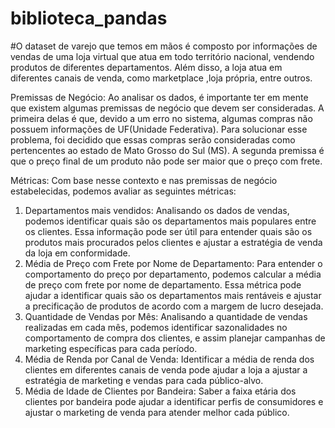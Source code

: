 # biblioteca_pandas

#O dataset de varejo que temos em mãos é composto por informações de vendas de uma loja virtual que atua em todo território nacional, vendendo produtos de diferentes departamentos. Além disso, a loja atua em diferentes canais de venda, como marketplace ,loja própria, entre outros.

Premissas de Negócio:
Ao analisar os dados, é importante ter em mente que existem algumas premissas de negócio que devem ser consideradas. A primeira delas é que, devido a um erro no sistema, algumas compras não possuem informações de UF(Unidade Federativa). Para solucionar esse problema, foi decidido que essas compras serão consideradas como pertencentes ao estado de Mato Grosso do Sul (MS). A segunda premissa é que o preço final de um produto não pode ser maior que o preço com frete.

Métricas:
Com base nesse contexto e nas premissas de negócio estabelecidas, podemos avaliar as seguintes métricas:

1. Departamentos mais vendidos: Analisando os dados de vendas, podemos identificar quais são os departamentos mais populares entre os clientes. Essa informação pode ser útil para entender quais são os produtos mais procurados pelos clientes e ajustar a estratégia de venda da loja em conformidade.
2. Média de Preço com Frete por Nome de Departamento: Para entender o comportamento do preço por departamento, podemos calcular a média de preço com frete por nome de departamento. Essa métrica pode ajudar a identificar quais são os departamentos mais rentáveis e ajustar a precificação de produtos de acordo com a margem de lucro desejada.
3. Quantidade de Vendas por Mês: Analisando a quantidade de vendas realizadas em cada mês, podemos identificar sazonalidades no comportamento de compra dos clientes, e assim planejar campanhas de marketing específicas para cada período.
4. Média de Renda por Canal de Venda: Identificar a média de renda dos clientes em diferentes canais de venda pode ajudar a loja a  ajustar a estratégia de marketing e vendas para cada público-alvo.
5. Média de Idade de Clientes por Bandeira: Saber a faixa etária dos clientes por bandeira pode ajudar a identificar perfis de consumidores e ajustar o marketing de venda para atender melhor cada público.
